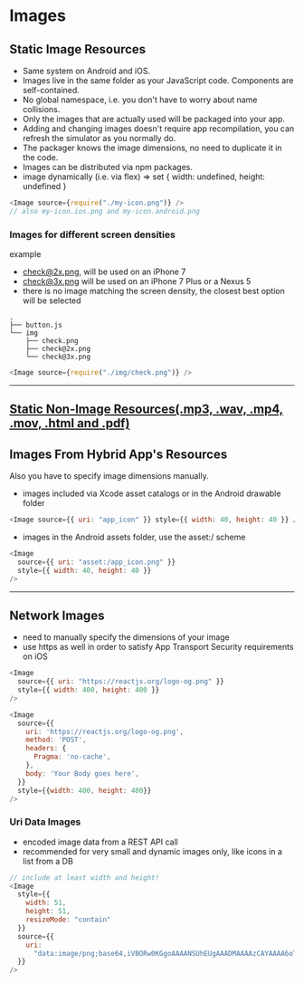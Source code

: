 # Images

## Static Image Resources

- Same system on Android and iOS.
- Images live in the same folder as your JavaScript code. Components are self-contained.
- No global namespace, i.e. you don't have to worry about name collisions.
- Only the images that are actually used will be packaged into your app.
- Adding and changing images doesn't require app recompilation, you can refresh the simulator as you normally do.
- The packager knows the image dimensions, no need to duplicate it in the code.
- Images can be distributed via npm packages.
- image dynamically (i.e. via flex) => set { width: undefined, height: undefined }

```js
<Image source={require("./my-icon.png")} />
// also my-icon.ios.png and my-icon.android.png
```

### Images for different screen densities

example

- check@2x.png, will be used on an iPhone 7
- check@3x.png will be used on an iPhone 7 Plus or a Nexus 5
- there is no image matching the screen density, the closest best option will be selected

```
.
├── button.js
└── img
    ├── check.png
    ├── check@2x.png
    └── check@3x.png
```

```js
<Image source={require("./img/check.png")} />
```

---

## [Static Non-Image Resources(.mp3, .wav, .mp4, .mov, .html and .pdf)](https://github.com/facebook/metro/blob/master/packages/metro-config/src/defaults/defaults.js#L14-L44)

## Images From Hybrid App's Resources

Also you have to specify image dimensions manually.

- images included via Xcode asset catalogs or in the Android drawable folder

```js
<Image source={{ uri: "app_icon" }} style={{ width: 40, height: 40 }} />
```

- images in the Android assets folder, use the asset:/ scheme

```js
<Image
  source={{ uri: "asset:/app_icon.png" }}
  style={{ width: 40, height: 40 }}
/>
```

---

## Network Images

- need to manually specify the dimensions of your image
- use https as well in order to satisfy App Transport Security requirements on iOS

```js
<Image
  source={{ uri: "https://reactjs.org/logo-og.png" }}
  style={{ width: 400, height: 400 }}
/>

<Image
  source={{
    uri: 'https://reactjs.org/logo-og.png',
    method: 'POST',
    headers: {
      Pragma: 'no-cache',
    },
    body: 'Your Body goes here',
  }}
  style={{width: 400, height: 400}}
/>
```

### Uri Data Images

- encoded image data from a REST API call
- recommended for very small and dynamic images only, like icons in a list from a DB

```js
// include at least width and height!
<Image
  style={{
    width: 51,
    height: 51,
    resizeMode: "contain"
  }}
  source={{
    uri:
      "data:image/png;base64,iVBORw0KGgoAAAANSUhEUgAAADMAAAAzCAYAAAA6oTAqAAAAEXRFWHRTb2Z0d2FyZQBwbmdjcnVzaEB1SfMAAABQSURBVGje7dSxCQBACARB+2/ab8BEeQNhFi6WSYzYLYudDQYGBgYGBgYGBgYGBgYGBgZmcvDqYGBgmhivGQYGBgYGBgYGBgYGBgYGBgbmQw+P/eMrC5UTVAAAAABJRU5ErkJggg=="
  }}
/>
```

